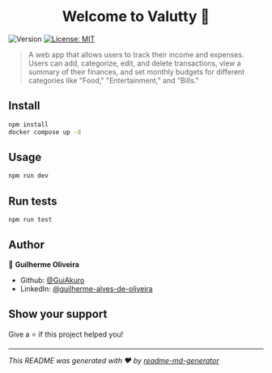 <h1 align="center">Welcome to Valutty 👋</h1>
<p>
  <img alt="Version" src="https://img.shields.io/badge/version-1.0.0-blue.svg?cacheSeconds=2592000" />
  <a href="https://opensource.org/license/mit" target="_blank">
    <img alt="License: MIT" src="https://img.shields.io/badge/License-MIT-yellow.svg" />
  </a>
</p>

> A web app that allows users to track their income and expenses. Users can add, categorize, edit, and delete transactions, view a summary of their finances, and set monthly budgets for different categories like &#34;Food,&#34; &#34;Entertainment,&#34; and &#34;Bills.&#34;

## Install

```sh
npm install
docker compose up -d
```

## Usage

```sh
npm run dev
```

## Run tests

```sh
npm run test
```

## Author

👤 **Guilherme Oliveira**

- Github: [@GuiAkuro](https://github.com/GuiAkuro)
- LinkedIn: [@guilherme-alves-de-oliveira](https://linkedin.com/in/guilherme-alves-de-oliveira)

## Show your support

Give a ⭐️ if this project helped you!

---

_This README was generated with ❤️ by [readme-md-generator](https://github.com/kefranabg/readme-md-generator)_
